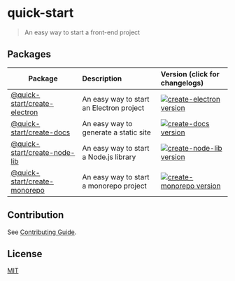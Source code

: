 # quick-start

> An easy way to start a front-end project

## Packages

| Package                                                  | Description                              | Version (click for changelogs)                                                                                                               |
| -------------------------------------------------------- | :--------------------------------------- | :------------------------------------------------------------------------------------------------------------------------------------------- |
| [@quick-start/create-electron](packages/create-electron) | An easy way to start an Electron project | [![create-electron version](https://img.shields.io/npm/v/@quick-start/create-electron.svg?label=%20)](packages/create-electron/CHANGELOG.md) |
| [@quick-start/create-docs](packages/create-docs) | An easy way to generate a static site | [![create-docs version](https://img.shields.io/npm/v/@quick-start/create-docs.svg?label=%20)](packages/create-docs/CHANGELOG.md) |
| [@quick-start/create-node-lib](packages/create-node-lib) | An easy way to start a Node.js library | [![create-node-lib version](https://img.shields.io/npm/v/@quick-start/create-node-lib.svg?label=%20)](packages/create-node-lib/CHANGELOG.md) |
| [@quick-start/create-monorepo](packages/create-monorepo) | An easy way to start a monorepo project | [![create-monorepo version](https://img.shields.io/npm/v/@quick-start/create-monorepo.svg?label=%20)](packages/create-monorepo/CHANGELOG.md) |

## Contribution

See [Contributing Guide](https://github.com/alex8088/quick-start/blob/master/CONTRIBUTING.md).

## License

[MIT](./LICENSE)
